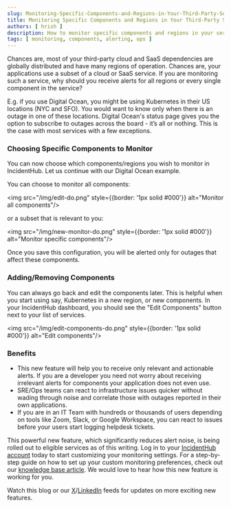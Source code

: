 ```yaml
---
slug: Monitoring-Specific-Components-and-Regions-in-Your-Third-Party-Services
title: Monitoring Specific Components and Regions in Your Third-Party Services
authors: [ hrish ]
description: How to monitor specific components and regions in your services
tags: [ monitoring, components, alerting, ops ]
---
```




Chances are, most of your third-party cloud and SaaS dependencies are globally distributed and have many regions of operation. 
Chances are, your applications use a subset of a cloud or SaaS service. If you are monitoring such a service,
why should you receive alerts for all regions or every single component in the service?

E.g. if you use Digital Ocean, you might be using Kubernetes in their US locations (NYC and SFO). You would want to know
only when there is an outage in one of these locations. Digital Ocean's status page gives you the option to subscribe to 
outages across the board - it’s all or nothing. This is the case with most services with a few exceptions.

### Choosing Specific Components to Monitor
You can now choose which components/regions you wish to monitor in IncidentHub. Let us continue with our Digital Ocean 
example.

You can choose to monitor all components:

<img src="/img/edit-do.png" style={{border: '1px solid #000'}} alt="Monitor all components"/>

or a subset that is relevant to you:

<img src="/img/new-monitor-do.png" style={{border: '1px solid #000'}} alt="Monitor specific components"/>

Once you save this configuration, you will be alerted only for outages that affect these components.

### Adding/Removing Components

You can always go back and edit the components later. This is helpful when you start using say, Kubernetes in a new region, 
or new components. In your IncidentHub dashboard, you should see the "Edit Components" button next to your list of services.

<img src="/img/edit-components-do.png" style={{border: '1px solid #000'}} alt="Edit components"/>

### Benefits

- This new feature will help you to receive only relevant and actionable alerts. If you are a developer you need not worry 
about receiving irrelevant alerts for components your application does not even use.
- SRE/Ops teams can react to infrastructure issues quicker without wading through noise and correlate those with outages 
reported in their own applications. 
- If you are in an IT Team with hundreds or thousands of users depending on tools like Zoom, Slack, or Google Workspace, you can 
react to issues before your users start logging helpdesk tickets.

This powerful new feature, which significantly reduces alert noise, is being rolled out to eligible services as of this writing.
Log in to your [IncidentHub account](https://incidenthub.cloud/dashboard) today to start customizing your monitoring settings. 
For a step-by-step guide on how to set up your custom monitoring preferences, check out our 
[knowledge base article](https://docs.incidenthub.cloud/welcome-to-the-incidenthub-documentation/services/monitoring-a-service). 
We would love to hear how this new feature is working for you.

Watch this blog or our [X](https://x.com/incident_hub)/[LinkedIn](https://www.linkedin.com/company/incidenthub/) 
feeds for updates on more exciting new features.
